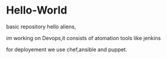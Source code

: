 # Hello-World
basic repository
hello aliens,

im working on Devops,it consists of atomation tools like jenkins

for deployement we use chef,ansible and puppet.
